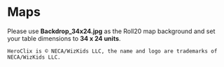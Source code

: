 # Maps

Please use **Backdrop_34x24.jpg** as the Roll20 map background and set your table dimensions to **34 x 24 units**.

```
HeroClix is © NECA/WizKids LLC, the name and logo are trademarks of NECA/WizKids LLC.
